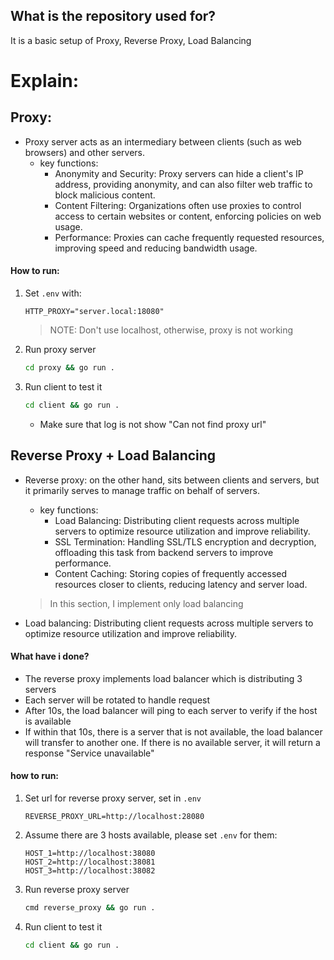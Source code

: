 ## What is the repository used for?
It is a basic setup of Proxy, Reverse Proxy, Load Balancing

# Explain:
## Proxy:
- Proxy server acts as an intermediary between clients (such as web browsers) and other servers.
  - key functions: 
    - Anonymity and Security: Proxy servers can hide a client's IP address, providing anonymity, and can also filter web traffic to block malicious content.
    - Content Filtering: Organizations often use proxies to control access to certain websites or content, enforcing policies on web usage.
    - Performance: Proxies can cache frequently requested resources, improving speed and reducing bandwidth usage.
#### How to run:
1. Set `.env` with:
    ```env
    HTTP_PROXY="server.local:18080"
    ```
    > NOTE: Don't use localhost, otherwise, proxy is not working

2. Run proxy server
    ```sh
    cd proxy && go run .
    ```

3. Run client to test it
    ```sh
    cd client && go run .
    ```
    - Make sure that log is not show "Can not find proxy url"

## Reverse Proxy + Load Balancing
- Reverse proxy: on the other hand, sits between clients and servers, but it primarily serves to manage traffic on behalf of servers.
    - key functions: 
      - Load Balancing: Distributing client requests across multiple servers to optimize resource utilization and improve reliability.
      - SSL Termination: Handling SSL/TLS encryption and decryption, offloading this task from backend servers to improve performance.
      - Content Caching: Storing copies of frequently accessed resources closer to clients, reducing latency and server load.
    > In this section, I implement only load balancing

- Load balancing: Distributing client requests across multiple servers to optimize resource utilization and improve reliability.

#### What have i done?
- The reverse proxy implements load balancer which is distributing 3 servers
- Each server will be rotated to handle request
- After 10s, the load balancer will ping to each server to verify if the host is available
- If within that 10s, there is a server that is not available, the load balancer will transfer to another one. If there is no available server, it will return a response "Service unavailable"

#### how to run: 
1. Set url for reverse proxy server, set in `.env`
    ```env
    REVERSE_PROXY_URL=http://localhost:28080
    ```
2. Assume there are 3 hosts available, please set `.env` for them:
    ```env
    HOST_1=http://localhost:38080
    HOST_2=http://localhost:38081
    HOST_3=http://localhost:38082
    ```
3. Run reverse proxy server
    ```sh
    cmd reverse_proxy && go run .
    ```
4. Run client to test it
    ```sh
    cd client && go run .
    ```
